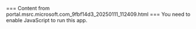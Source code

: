 === Content from portal.msrc.microsoft.com_9fbf14d3_20250111_112409.html ===
You need to enable JavaScript to run this app.

